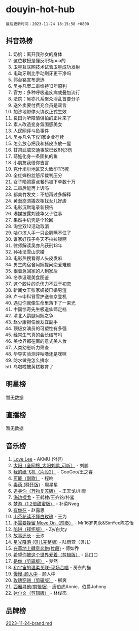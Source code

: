 # douyin-hot-hub

`最后更新时间：2023-11-24 18:15:58 +0800`

## 抖音热榜

1. 奶奶：离开我孙女的身体
1. 这位教授是懂反职场pua的
1. 卫星互联网技术试验卫星成功发射
1. 电动牙刷比手动刷牙更干净吗
1. 郭台铭宣布退选
1. 吴亦凡案二审维持13年原判
1. 官方：多种呼吸道疾病或叠加流行
1. 法院：吴亦凡系聚众淫乱首要分子
1. 送外卖要付费充会员是谣言
1. 加沙地带停火协议正式生效
1. 良田为听障情侣拍的正片来了
1. 素人改造变身氛围感美女
1. 人民网评斗鱼事件
1. 吴亦凡名下仅1家企业存续
1. 怎么放心把我和猪皮冻放一屋
1. 甘肃武威交通事故已致8死3伤
1. 萌娃化身一条固执的鱼
1. 小朋友我借你吉言
1. 克什米尔地区交火致印军5死
1. 全红婵粉丝怒斥裁判压分
1. 女子晒照露点餐码被下单数十万
1. 二审后能再上诉吗
1. 都美竹发文：不想再过多解释
1. 黄渤崩溃撬衣柜找女儿好虐
1. 电影沉默笔录新预告
1. 港媒披露刘德华父子往事
1. 果然手机壳是个轮回
1. 淘宝双12活动取消
1. 哈尔滨人手一只企鹅瞒不住了
1. 谁家好孩子冬天不拉拉锁啊
1. 律师解读吴亦凡获刑13年
1. 孙冰法雪山求婚
1. 电影热搜看得人头皮发麻
1. 男生向宿舍阿姨提问恋爱难题
1. 很着急回家的人到家后
1. 冬季温暖美食图鉴
1. 这个胶片的杀伤力不亚于初恋
1. 新闻女王张家妍被已婚男渣
1. 卢卡申科冒雪护送普京登机
1. 遇见你就像生命里落下了一束光
1. 中国惊奇先生极道仙师定档
1. 清北人鹅腿阿姨之争
1. 赵少康担任侯友宜副手
1. 顶级女演员的可塑性有多强
1. 经常生气真的会长结节吗
1. 美妆界都在画的意式美人妆
1. 人类幼崽听力筛查
1. 毕导实验测评咕噜还是咪咪
1. 防水做完怎么排水
1. 乌啦啦被黄糕教育了

## 明星榜

暂无数据

## 直播榜

暂无数据

## 音乐榜

1. [Love Lee](https://sf3-cdn-tos.douyinstatic.com/obj/tos-cn-ve-2774/o05GbkJGbCBTdDnMtB0fwOYgkeZp23vrWQDQBS) - AKMU (악뮤)
1. [太阳（全网搜_太阳刘鹏_可听）](https://sf6-cdn-tos.douyinstatic.com/obj/tos-cn-ve-2774/ogWbyIQnlBFImVbeDocRdCIYtBHlbJXgfZMvgz) - 刘鹏
1. [我的纸飞机（片段2）](https://sf6-cdn-tos.douyinstatic.com/obj/tos-cn-ve-2774/oM2ZrKcg2CD5AeRB2gkeXOFB1IxAGJdZPazYHf) - GooGoo/王之睿
1. [可能（副歌）](https://sf3-cdn-tos.douyinstatic.com/obj/tos-cn-ve-2774/cde1731888894259b333569393c2fb51) - 程响
1. [毒药 (释怀版)](https://sf6-cdn-tos.douyinstatic.com/obj/tos-cn-ve-2774/oYILMEAzspdZBIzy4frJNB8ZHPHWAhiwowd4Ad) - 周星星
1. [追寻你（万物复苏版）](https://sf6-cdn-tos.douyinstatic.com/obj/tos-cn-ve-2774/oYeAZJsbjIDit9APmBg8u6uDUQnHmoCf3gbo74) - 王天戈/川青
1. [海边探戈](https://sf6-cdn-tos.douyinstatic.com/obj/tos-cn-ve-2774/os9gE0VQCGqt6VQkZDyBBYvfSDY0QFe3vVmubn) - 王鹤棣/王齐铭/朴鲨
1. [梦游（1.2倍甜蜜版）](https://sf6-cdn-tos.douyinstatic.com/obj/tos-cn-ve-2774/o4gyAUm8hwufoEABmwVIiQtHsFuGzAEEWtNMzo) - 补菜Nveg
1. [有你在](https://sf6-cdn-tos.douyinstatic.com/obj/tos-cn-ve-2774/o8zImmNsI8B0yfAW5FKAB1oBhkMAlIrwsZEi1V) - 赵露思
1. [山茶花读不懂白玫瑰](https://sf3-cdn-tos.douyinstatic.com/obj/tos-cn-ve-2774/osfn8B7DktrRHEPJgPCfDbw7QDQEkwC16BxZg9) - 王为
1. [不需要挽留 Move On（前奏）](https://sf3-cdn-tos.douyinstatic.com/obj/tos-cn-ve-2774/ooCBhgCCkF4nExzQL9WZSUbitfA8IsDkgQIYhe) - Mr.16罗隽永&SimYee陈芯怡
1. [陷阱（释怀版）](https://sf6-cdn-tos.douyinstatic.com/obj/tos-cn-ve-2774/oE8C21LeZrzKLDFfQYgMzx4GAIHageG5IzayY7) - Zy/白允y
1. [故事还长](https://sf6-cdn-tos.douyinstatic.com/obj/tos-cn-ve-2774/30a26758c8594f0ab81ac675c33ee2c5) - 云汐
1. [星光降落 (贝儿完整版)](https://sf6-cdn-tos.douyinstatic.com/obj/tos-cn-ve-2774/okwB9hAwyAtsFFkFBzAX1hOOfQuIoMNs0W2Mwr) - 陆雨萱（贝儿）
1. [在草地上肆意奔跑(片段)](https://sf6-cdn-tos.douyinstatic.com/obj/tos-cn-ve-2774/8831d494742f45dabdfa8adb8b817259) - 傅如乔
1. [希望你被这个世界爱着（剪辑版）](https://sf3-cdn-tos.douyinstatic.com/obj/tos-cn-ve-2774/oo4H3BfEygN7l7bQaMBOZHCQ1eI4FqtED5skQ2) - 吕口口
1. [是你（剪辑版）](https://sf6-cdn-tos.douyinstatic.com/obj/tos-cn-ve-2774/46019dae783c4c969944217fe1cfafc4) - 梦然
1. [和宇宙的温柔关联-现场合唱](https://sf6-cdn-tos.douyinstatic.com/obj/tos-cn-ve-2774/o0hONGDYQBgk0e5bqDeQOonVmncA6tC2nBwZLT) - 房东的猫
1. [慢慢-颜人中](https://sf3-cdn-tos.douyinstatic.com/obj/tos-cn-ve-2774/ocjHNfBXdBxQNC8ZGAeoLMFTUgtBg8bkExunDC) - 颜人中
1. [玫瑰窃贼（剪辑版）](https://sf3-cdn-tos.douyinstatic.com/obj/tos-cn-ve-2774/oMqAsB3ixIhSWqAJOAwf3a0hU2zKJLBolQtFlI) - 柳爽
1. [西厢寻他(剪辑版)](https://sf3-cdn-tos.douyinstatic.com/obj/tos-cn-ve-2774/oUsAVfAQKlRNxEv5qxvIB8o5qmIWUcXbzJKJhw) - 唐伯虎Annie、伯爵Johnny
1. [达尔文（剪辑版）](https://sf6-cdn-tos.douyinstatic.com/obj/tos-cn-ve-2774/oQuPQQmEgnCeZsgKQ78VBZjNVtegzBGpoSbQPD) - 林俊杰

## 品牌榜

[2023-11-24-brand.md](2023-11-24-brand.md)
